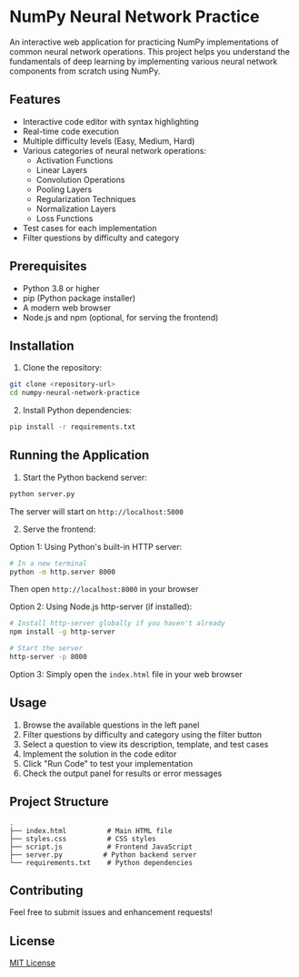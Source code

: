 # NumPy Neural Network Practice

An interactive web application for practicing NumPy implementations of common neural network operations. This project helps you understand the fundamentals of deep learning by implementing various neural network components from scratch using NumPy.

## Features

- Interactive code editor with syntax highlighting
- Real-time code execution
- Multiple difficulty levels (Easy, Medium, Hard)
- Various categories of neural network operations:
  - Activation Functions
  - Linear Layers
  - Convolution Operations
  - Pooling Layers
  - Regularization Techniques
  - Normalization Layers
  - Loss Functions
- Test cases for each implementation
- Filter questions by difficulty and category

## Prerequisites

- Python 3.8 or higher
- pip (Python package installer)
- A modern web browser
- Node.js and npm (optional, for serving the frontend)

## Installation

1. Clone the repository:
```bash
git clone <repository-url>
cd numpy-neural-network-practice
```

2. Install Python dependencies:
```bash
pip install -r requirements.txt
```

## Running the Application

1. Start the Python backend server:
```bash
python server.py
```
The server will start on `http://localhost:5000`

2. Serve the frontend:

Option 1: Using Python's built-in HTTP server:
```bash
# In a new terminal
python -m http.server 8000
```
Then open `http://localhost:8000` in your browser

Option 2: Using Node.js http-server (if installed):
```bash
# Install http-server globally if you haven't already
npm install -g http-server

# Start the server
http-server -p 8000
```

Option 3: Simply open the `index.html` file in your web browser

## Usage

1. Browse the available questions in the left panel
2. Filter questions by difficulty and category using the filter button
3. Select a question to view its description, template, and test cases
4. Implement the solution in the code editor
5. Click "Run Code" to test your implementation
6. Check the output panel for results or error messages

## Project Structure

```
.
├── index.html          # Main HTML file
├── styles.css          # CSS styles
├── script.js           # Frontend JavaScript
├── server.py          # Python backend server
└── requirements.txt    # Python dependencies
```

## Contributing

Feel free to submit issues and enhancement requests!

## License

[MIT License](LICENSE) 